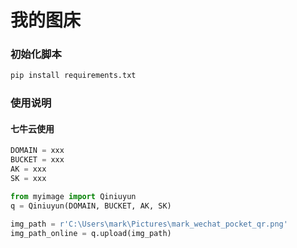 # 我的图床

### 初始化脚本
```bash
pip install requirements.txt
```

### 使用说明
#### 七牛云使用
```python
DOMAIN = xxx
BUCKET = xxx
AK = xxx
SK = xxx

from myimage import Qiniuyun
q = Qiniuyun(DOMAIN, BUCKET, AK, SK)

img_path = r'C:\Users\mark\Pictures\mark_wechat_pocket_qr.png'
img_path_online = q.upload(img_path)
```

